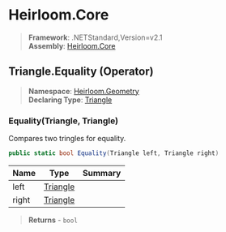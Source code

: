 # Heirloom.Core

> **Framework**: .NETStandard,Version=v2.1  
> **Assembly**: [Heirloom.Core][0]

## Triangle.Equality (Operator)

> **Namespace**: [Heirloom.Geometry][0]  
> **Declaring Type**: [Triangle][1]

### Equality(Triangle, Triangle)

Compares two tringles for equality.

```cs
public static bool Equality(Triangle left, Triangle right)
```

| Name  | Type          | Summary |
|-------|---------------|---------|
| left  | [Triangle][1] |         |
| right | [Triangle][1] |         |

> **Returns** - `bool`

[0]: ../../../Heirloom.Core.md
[1]: ../Triangle.md
